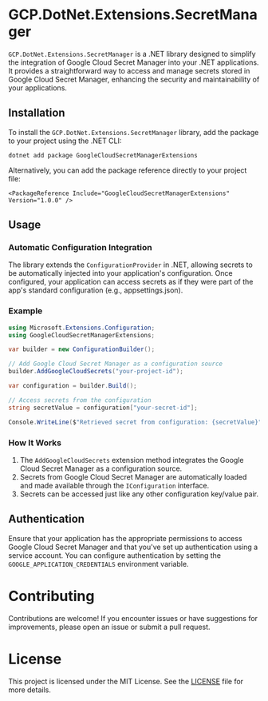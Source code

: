 # GCP.DotNet.Extensions.SecretManager 
`GCP.DotNet.Extensions.SecretManager` is a .NET library designed to simplify the integration of Google Cloud Secret Manager into your .NET applications. It provides a straightforward way to access and manage secrets stored in Google Cloud Secret Manager, enhancing the security and maintainability of your applications.

## Installation
To install the `GCP.DotNet.Extensions.SecretManager` library, add the package to your project using the .NET CLI:

```
dotnet add package GoogleCloudSecretManagerExtensions
```

Alternatively, you can add the package reference directly to your project file:

```
<PackageReference Include="GoogleCloudSecretManagerExtensions" Version="1.0.0" />
```

## Usage
### Automatic Configuration Integration
The library extends the `ConfigurationProvider` in .NET, allowing secrets to be automatically injected into your application's configuration. Once configured, your application can access secrets as if they were part of the app's standard configuration (e.g., appsettings.json).

### Example

```csharp
using Microsoft.Extensions.Configuration;
using GoogleCloudSecretManagerExtensions;

var builder = new ConfigurationBuilder();

// Add Google Cloud Secret Manager as a configuration source
builder.AddGoogleCloudSecrets("your-project-id");

var configuration = builder.Build();

// Access secrets from the configuration
string secretValue = configuration["your-secret-id"];

Console.WriteLine($"Retrieved secret from configuration: {secretValue}");
```
### How It Works
1. The `AddGoogleCloudSecrets` extension method integrates the Google Cloud Secret Manager as a configuration source.
2. Secrets from Google Cloud Secret Manager are automatically loaded and made available through the `IConfiguration` interface.
3. Secrets can be accessed just like any other configuration key/value pair.

## Authentication
Ensure that your application has the appropriate permissions to access Google Cloud Secret Manager and that you've set up authentication using a service account. You can configure authentication by setting the `GOOGLE_APPLICATION_CREDENTIALS` environment variable.

# Contributing
Contributions are welcome! If you encounter issues or have suggestions for improvements, please open an issue or submit a pull request.

# License
This project is licensed under the MIT License. See the [LICENSE](LICENSE) file for more details.
